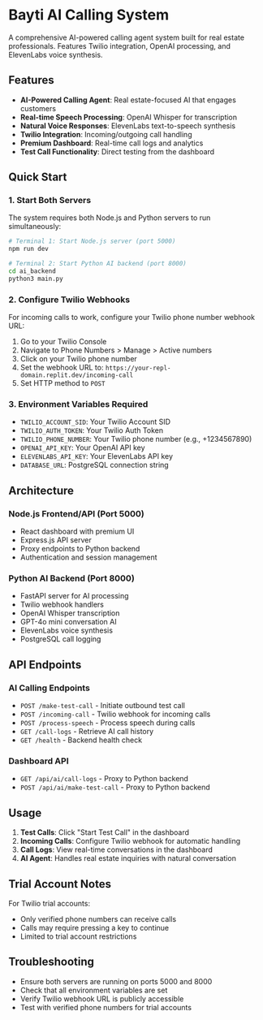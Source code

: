 # Bayti AI Calling System

A comprehensive AI-powered calling agent system built for real estate professionals. Features Twilio integration, OpenAI processing, and ElevenLabs voice synthesis.

## Features

- **AI-Powered Calling Agent**: Real estate-focused AI that engages customers
- **Real-time Speech Processing**: OpenAI Whisper for transcription
- **Natural Voice Responses**: ElevenLabs text-to-speech synthesis
- **Twilio Integration**: Incoming/outgoing call handling
- **Premium Dashboard**: Real-time call logs and analytics
- **Test Call Functionality**: Direct testing from the dashboard

## Quick Start

### 1. Start Both Servers

The system requires both Node.js and Python servers to run simultaneously:

```bash
# Terminal 1: Start Node.js server (port 5000)
npm run dev

# Terminal 2: Start Python AI backend (port 8000)
cd ai_backend
python3 main.py
```

### 2. Configure Twilio Webhooks

For incoming calls to work, configure your Twilio phone number webhook URL:

1. Go to your Twilio Console
2. Navigate to Phone Numbers > Manage > Active numbers
3. Click on your Twilio phone number
4. Set the webhook URL to: `https://your-repl-domain.replit.dev/incoming-call`
5. Set HTTP method to `POST`

### 3. Environment Variables Required

- `TWILIO_ACCOUNT_SID`: Your Twilio Account SID
- `TWILIO_AUTH_TOKEN`: Your Twilio Auth Token  
- `TWILIO_PHONE_NUMBER`: Your Twilio phone number (e.g., +1234567890)
- `OPENAI_API_KEY`: Your OpenAI API key
- `ELEVENLABS_API_KEY`: Your ElevenLabs API key
- `DATABASE_URL`: PostgreSQL connection string

## Architecture

### Node.js Frontend/API (Port 5000)
- React dashboard with premium UI
- Express.js API server
- Proxy endpoints to Python backend
- Authentication and session management

### Python AI Backend (Port 8000)
- FastAPI server for AI processing
- Twilio webhook handlers
- OpenAI Whisper transcription
- GPT-4o mini conversation AI
- ElevenLabs voice synthesis
- PostgreSQL call logging

## API Endpoints

### AI Calling Endpoints
- `POST /make-test-call` - Initiate outbound test call
- `POST /incoming-call` - Twilio webhook for incoming calls
- `POST /process-speech` - Process speech during calls
- `GET /call-logs` - Retrieve AI call history
- `GET /health` - Backend health check

### Dashboard API
- `GET /api/ai/call-logs` - Proxy to Python backend
- `POST /api/ai/make-test-call` - Proxy to Python backend

## Usage

1. **Test Calls**: Click "Start Test Call" in the dashboard
2. **Incoming Calls**: Configure Twilio webhook for automatic handling
3. **Call Logs**: View real-time conversations in the dashboard
4. **AI Agent**: Handles real estate inquiries with natural conversation

## Trial Account Notes

For Twilio trial accounts:
- Only verified phone numbers can receive calls
- Calls may require pressing a key to continue
- Limited to trial account restrictions

## Troubleshooting

- Ensure both servers are running on ports 5000 and 8000
- Check that all environment variables are set
- Verify Twilio webhook URL is publicly accessible
- Test with verified phone numbers for trial accounts